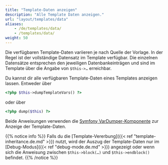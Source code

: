```yaml
---
title: "Template-Daten anzeigen"
description: "Alle Template Daten anzeigen."
url: "layout/templates/data"
aliases:
    - /de/templates/data/
    - /templates/data/
weight: 50
---
```


Die verfügbaren Template-Daten variieren je nach Quelle der Vorlage. In der Regel ist der vollständige 
Datensatz im Template verfügbar. Die einzelnen Datensätze entsprechen den jeweiligen Datenbankeinträgen und 
sind im Template über die Angabe von `$this->…` erreichbar. 

Du kannst dir alle verfügbaren Template-Daten eines Templates anzeigen lassen. Entweder über 

```php
<?php $this->dumpTemplateVars() ?>
```

oder über 

```php
<?php dump($this) ?>
```

Beide Anweisungen verwenden die [Symfony VarDumper-Komponente](https://symfony.com/doc/current/components/var_dumper.html) 
zur Anzeige der Template-Daten.

{{% notice info %}}
Falls du die [Template-Vererbung]({{< ref "template-inheritance.de.md" >}}) nutzt, wird der Auszug der Template-Daten nur im 
[Debug-Modus]({{< ref "debug-mode.de.md" >}}) angezeigt oder wenn sich die Anweisung zwischen `$this->block(…)` und `$this->endblock()` befindet.
{{% /notice %}}
